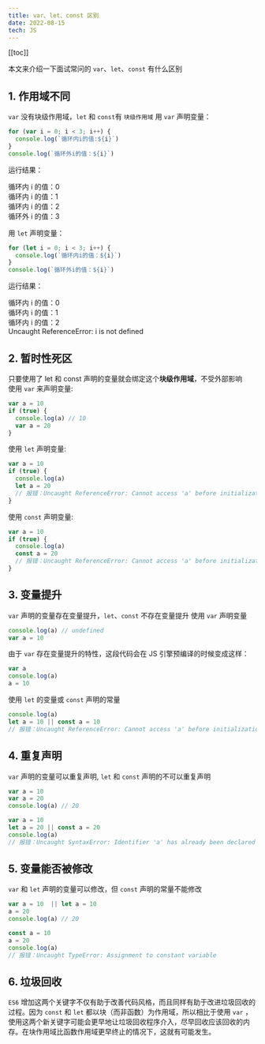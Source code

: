 ```yaml
---
title: var、let、const 区别
date: 2022-08-15
tech: JS
---
```


[[toc]]

本文来介绍一下面试常问的 `var`、`let`、`const` 有什么区别

## 1. 作用域不同

`var` 没有块级作用域，`let` 和 `const`有 `块级作用域`
用 `var` 声明变量：

```js
for (var i = 0; i < 3; i++) {
  console.log(`循环内i的值:${i}`)
}
console.log(`循环外i的值：${i}`)
```

运行结果：

循环内 i 的值：0  
循环内 i 的值：1  
循环内 i 的值：2  
循环外 i 的值：3

用 `let` 声明变量：

```js
for (let i = 0; i < 3; i++) {
  console.log(`循环内i的值：${i}`)
}
console.log(`循环外i的值：${i}`)
```

运行结果：

循环内 i 的值：0  
循环内 i 的值：1  
循环内 i 的值：2  
Uncaught ReferenceError: i is not defined

## 2. 暂时性死区

只要使用了 let 和 const 声明的变量就会绑定这个**块级作用域**，不受外部影响  
使用 `var` 来声明变量:

```js
var a = 10
if (true) {
  console.log(a) // 10
  var a = 20
}
```

使用 `let` 声明变量:

```js
var a = 10
if (true) {
  console.log(a)
  let a = 20
  // 报错：Uncaught ReferenceError: Cannot access 'a' before initialization
}
```

使用 `const` 声明变量:

```js
var a = 10
if (true) {
  console.log(a)
  const a = 20
  // 报错：Uncaught ReferenceError: Cannot access 'a' before initialization
}
```

## 3. 变量提升

`var` 声明的变量存在变量提升，`let`、`const` 不存在变量提升
使用 `var` 声明变量

```js
console.log(a) // undefined
var a = 10
```

由于 `var` 存在变量提升的特性，这段代码会在 JS 引擎预编译的时候变成这样：

```js
var a
console.log(a)
a = 10
```

使用 `let` 的变量或 `const` 声明的常量

```js
console.log(a)
let a = 10 || const a = 10
// 报错：Uncaught ReferenceError: Cannot access 'a' before initialization
```

## 4. 重复声明

`var` 声明的变量可以重复声明, `let` 和 `const` 声明的不可以重复声明

```js
var a = 10
var a = 20
console.log(a) // 20
```

```js
var a = 10
let a = 20 || const a = 20
console.log(a)
// 报错：Uncaught SyntaxError: Identifier 'a' has already been declared
```

## 5. 变量能否被修改

`var` 和 `let` 声明的变量可以修改，但 `const` 声明的常量不能修改

```js
var a = 10  || let a = 10
a = 20
console.log(a) // 20
```

```js
const a = 10
a = 20
console.log(a)
// 报错：Uncaught TypeError: Assignment to constant variable
```

## 6. 垃圾回收
`ES6` 增加这两个关键字不仅有助于改善代码风格，而且同样有助于改进垃圾回收的过程。因为 `const` 和 `let` 都以块（而非函数）为作用域，所以相比于使用 `var` ，使用这两个新关键字可能会更早地让垃圾回收程序介入，尽早回收应该回收的内存。在块作用域比函数作用域更早终止的情况下，这就有可能发生。  
